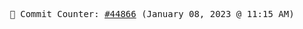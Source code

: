 <p align="center">
    <samp>
        📮 Commit Counter: <a href="https://github.com/Javascript-void0/Javascript-void0/commits/main">#44866</a> (January 08, 2023 @ 11:15 AM)
    </samp>
</p>
